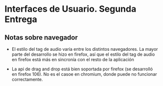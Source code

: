 # Interfaces de Usuario. Segunda Entrega

## Notas sobre navegador
* El estilo del tag de audio varía entre los distintos navegadores. La mayor
parte del desarrollo se hizo en firefox, así que el estilo del tag de audio
en firefox está más en sincronía con el resto de la aplicación

* La api de drag and drop está bien soportada por firefox (se desarrolló en firefox 106). No es el casoe
en chromium, donde puede no funcionar correctamente.
